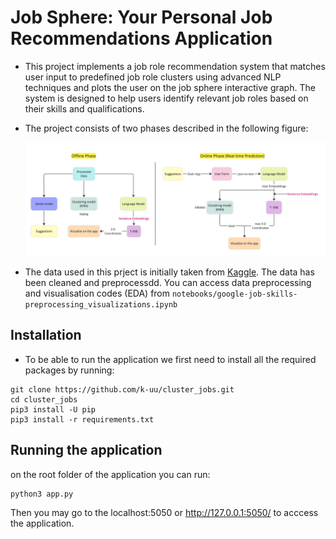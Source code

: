 # Job Sphere: Your Personal Job Recommendations Application

- This project implements a job role recommendation system that matches user input to predefined job role clusters using advanced NLP techniques and plots the user on the job sphere interactive graph. The system is designed to help users identify relevant job roles based on their skills and qualifications.
- The project consists of two phases described in the following figure:

    ![Project Flow](assets/flow.jpg)



- The data used in this prject is initially taken from [Kaggle](https://www.kaggle.com/datasets/niyamatalmass/google-job-skills). The data has been cleaned and preprocessdd. You can access data preprocessing and visualisation codes  (EDA) from `notebooks/google-job-skills-preprocessing_visualizations.ipynb`

## Installation

- To be able to run the application we first need to install all the required packages by running:
```
git clone https://github.com/k-uu/cluster_jobs.git
cd cluster_jobs
pip3 install -U pip
pip3 install -r requirements.txt
````


## Running the application
on the root folder of the application you can run:
```
python3 app.py
````
Then you may go to the localhost:5050 or http://127.0.0.1:5050/ to acccess the application. 
